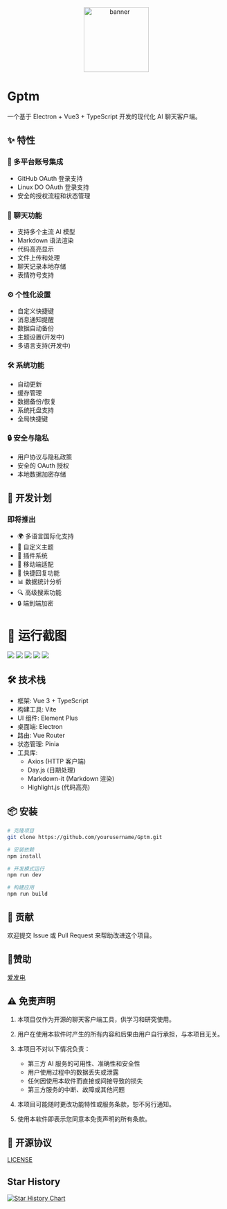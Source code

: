 <div align="center">
  <a href="https://github.com/Technicalflight/Gptm/releases">
    <img src="https://github.com/Technicalflight/Gptm/blob/4d8bd9e9e550d5e334e11da772e53b356219d91d/src/renderer/src/assets/logo.jpg" width="150" height="150" alt="banner" />
  </a>
</div>

# Gptm

一个基于 Electron + Vue3 + TypeScript 开发的现代化 AI 聊天客户端。

## ✨ 特性

### 🔑 多平台账号集成
- GitHub OAuth 登录支持
- Linux DO OAuth 登录支持
- 安全的授权流程和状态管理

### 💬 聊天功能
- 支持多个主流 AI 模型
- Markdown 语法渲染
- 代码高亮显示
- 文件上传和处理
- 聊天记录本地存储
- 表情符号支持

### ⚙️ 个性化设置
- 自定义快捷键
- 消息通知提醒
- 数据自动备份
- 主题设置(开发中)
- 多语言支持(开发中)

### 🛠️ 系统功能
- 自动更新
- 缓存管理
- 数据备份/恢复
- 系统托盘支持
- 全局快捷键

### 🔒 安全与隐私
- 用户协议与隐私政策
- 安全的 OAuth 授权
- 本地数据加密存储

## 🚀 开发计划

### 即将推出
- 🌍 多语言国际化支持
- 🎨 自定义主题
- 🔌 插件系统
- 📱 移动端适配
- 🎯 快捷回复功能
- 📊 数据统计分析
- 🔍 高级搜索功能
- 🔒 端到端加密

# 🎇 运行截图

![](./login.png)
![](./home.png)
![](./qb.png)
![](./prompt.png)
![](./set.jpg)

## 🛠️ 技术栈

- 框架: Vue 3 + TypeScript
- 构建工具: Vite
- UI 组件: Element Plus
- 桌面端: Electron
- 路由: Vue Router
- 状态管理: Pinia
- 工具库: 
  - Axios (HTTP 客户端)
  - Day.js (日期处理)
  - Markdown-it (Markdown 渲染)
  - Highlight.js (代码高亮)

## 📦 安装

```bash
# 克隆项目
git clone https://github.com/yourusername/Gptm.git

# 安装依赖
npm install

# 开发模式运行
npm run dev

# 构建应用
npm run build
```

## 🤝 贡献

欢迎提交 Issue 或 Pull Request 来帮助改进这个项目。

## 🤗赞助

[爱发电](https://afdian.com/a/aiGptm)

## ⚠️ 免责声明

1. 本项目仅作为开源的聊天客户端工具，供学习和研究使用。

2. 用户在使用本软件时产生的所有内容和后果由用户自行承担，与本项目无关。

3. 本项目不对以下情况负责：
   - 第三方 AI 服务的可用性、准确性和安全性
   - 用户使用过程中的数据丢失或泄露
   - 任何因使用本软件而直接或间接导致的损失
   - 第三方服务的中断、故障或其他问题

4. 本项目可能随时更改功能特性或服务条款，恕不另行通知。

5. 使用本软件即表示您同意本免责声明的所有条款。

## 📄 开源协议

[LICENSE](./LICENSE)


## Star History

[![Star History Chart](https://api.star-history.com/svg?repos=Technicalflight/Gptm&type=Timeline)](https://star-history.com/#Technicalflight/Gptm&Timeline)
